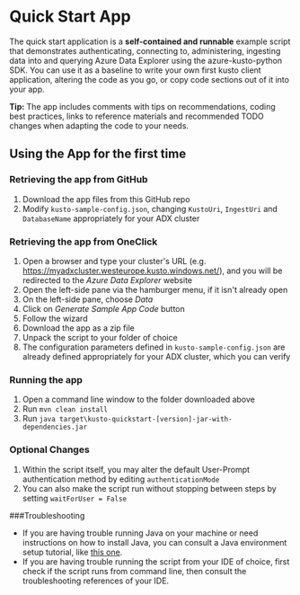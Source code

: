 # Quick Start App

The quick start application is a **self-contained and runnable** example script that demonstrates authenticating, connecting to, administering, ingesting data into and querying Azure Data Explorer using the azure-kusto-python SDK.
You can use it as a baseline to write your own first kusto client application, altering the code as you go, or copy code sections out of it into your app.

**Tip:** The app includes comments with tips on recommendations, coding best practices, links to reference materials and recommended TODO changes when adapting the code to your needs.


## Using the App for the first time

### Retrieving the app from GitHub
1. Download the app files from this GitHub repo
2. Modify `kusto-sample-config.json`, changing `KustoUri`, `IngestUri` and `DatabaseName` appropriately for your ADX cluster

### Retrieving the app from OneClick
1. Open a browser and type your cluster's URL (e.g. https://myadxcluster.westeurope.kusto.windows.net/), and you will be redirected to the _Azure Data Explorer_ website
2. Open the left-side pane via the hamburger menu, if it isn't already open
3. On the left-side pane, choose _Data_
4. Click on _Generate Sample App Code_ button
5. Follow the wizard
6. Download the app as a zip file
7. Unpack the script to your folder of choice
8. The configuration parameters defined in `kusto-sample-config.json` are already defined appropriately for your ADX cluster, which you can verify

### Running the app
1. Open a command line window to the folder downloaded above
2. Run `mvn clean install`
3. Run `java target\kusto-quickstart-[version]-jar-with-dependencies.jar`

### Optional Changes
1. Within the script itself, you may alter the default User-Prompt authentication method by editing `authenticationMode`
2. You can also make the script run without stopping between steps by setting `waitForUser = False`

###Troubleshooting
* If you are having trouble running Java on your machine or need instructions on how to install Java, you can consult a Java environment setup tutorial, like [this one](https://www.tutorialspoint.com/java/java_environment_setup.htm).
* If you are having trouble running the script from your IDE of choice, first check if the script runs from command line, then consult the troubleshooting references of your IDE.